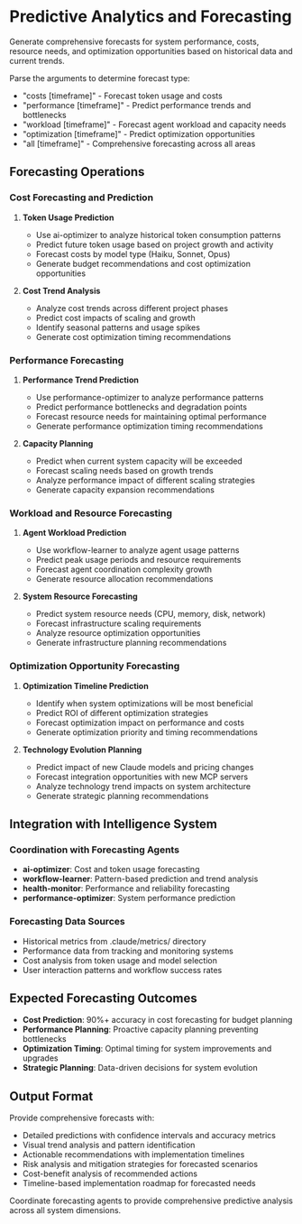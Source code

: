 # Predictive Analytics and Forecasting

Generate comprehensive forecasts for system performance, costs, resource needs, and optimization opportunities based on historical data and current trends.

Parse the arguments to determine forecast type:
- "costs [timeframe]" - Forecast token usage and costs
- "performance [timeframe]" - Predict performance trends and bottlenecks
- "workload [timeframe]" - Forecast agent workload and capacity needs
- "optimization [timeframe]" - Predict optimization opportunities
- "all [timeframe]" - Comprehensive forecasting across all areas

## Forecasting Operations

### Cost Forecasting and Prediction
1. **Token Usage Prediction**
   - Use ai-optimizer to analyze historical token consumption patterns
   - Predict future token usage based on project growth and activity
   - Forecast costs by model type (Haiku, Sonnet, Opus)
   - Generate budget recommendations and cost optimization opportunities

2. **Cost Trend Analysis**
   - Analyze cost trends across different project phases
   - Predict cost impacts of scaling and growth
   - Identify seasonal patterns and usage spikes
   - Generate cost optimization timing recommendations

### Performance Forecasting
1. **Performance Trend Prediction**
   - Use performance-optimizer to analyze performance patterns
   - Predict performance bottlenecks and degradation points
   - Forecast resource needs for maintaining optimal performance
   - Generate performance optimization timing recommendations

2. **Capacity Planning**
   - Predict when current system capacity will be exceeded
   - Forecast scaling needs based on growth trends
   - Analyze performance impact of different scaling strategies
   - Generate capacity expansion recommendations

### Workload and Resource Forecasting
1. **Agent Workload Prediction**
   - Use workflow-learner to analyze agent usage patterns
   - Predict peak usage periods and resource requirements
   - Forecast agent coordination complexity growth
   - Generate resource allocation recommendations

2. **System Resource Forecasting**
   - Predict system resource needs (CPU, memory, disk, network)
   - Forecast infrastructure scaling requirements
   - Analyze resource optimization opportunities
   - Generate infrastructure planning recommendations

### Optimization Opportunity Forecasting
1. **Optimization Timeline Prediction**
   - Identify when system optimizations will be most beneficial
   - Predict ROI of different optimization strategies
   - Forecast optimization impact on performance and costs
   - Generate optimization priority and timing recommendations

2. **Technology Evolution Planning**
   - Predict impact of new Claude models and pricing changes
   - Forecast integration opportunities with new MCP servers
   - Analyze technology trend impacts on system architecture
   - Generate strategic planning recommendations

## Integration with Intelligence System

### Coordination with Forecasting Agents
- **ai-optimizer**: Cost and token usage forecasting
- **workflow-learner**: Pattern-based prediction and trend analysis
- **health-monitor**: Performance and reliability forecasting
- **performance-optimizer**: System performance prediction

### Forecasting Data Sources
- Historical metrics from .claude/metrics/ directory
- Performance data from tracking and monitoring systems
- Cost analysis from token usage and model selection
- User interaction patterns and workflow success rates

## Expected Forecasting Outcomes

- **Cost Prediction**: 90%+ accuracy in cost forecasting for budget planning
- **Performance Planning**: Proactive capacity planning preventing bottlenecks
- **Optimization Timing**: Optimal timing for system improvements and upgrades
- **Strategic Planning**: Data-driven decisions for system evolution

## Output Format

Provide comprehensive forecasts with:
- Detailed predictions with confidence intervals and accuracy metrics
- Visual trend analysis and pattern identification
- Actionable recommendations with implementation timelines
- Risk analysis and mitigation strategies for forecasted scenarios
- Cost-benefit analysis of recommended actions
- Timeline-based implementation roadmap for forecasted needs

Coordinate forecasting agents to provide comprehensive predictive analysis across all system dimensions.